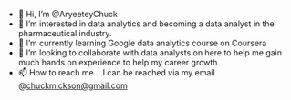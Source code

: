 - 👋 Hi, I’m @AryeeteyChuck
- 👀 I’m interested in data analytics and becoming a data analyst in the pharmaceutical industry.
- 🌱 I’m currently learning Google data analytics course on Coursera
- 💞️ I’m looking to collaborate with data analysts on here to help me gain much hands on experience to help my career growth
- 📫 How to reach me ...I can be reached via my email @chuckmickson@gmail.com

<!---
AryeeteyChuck/AryeeteyChuck is a ✨ special ✨ repository because its `README.md` (this file) appears on your GitHub profile.
You can click the Preview link to take a look at your changes.
--->
